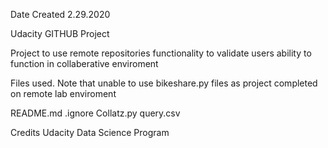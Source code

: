 Date Created 2.29.2020

Udacity GITHUB Project

Project to use remote repositories functionality to validate users ability to function in collaberative enviroment 

Files used. Note that unable to use bikeshare.py files as project completed on remote lab enviroment

README.md
.ignore
Collatz.py
query.csv

Credits
Udacity Data Science Program 
